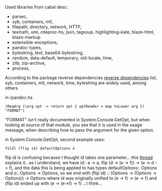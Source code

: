 Used libraries from cabal desc: 
* parsec, 
* syb, containers, mtl, 
* filepath, directory, network, HTTP, 
* texmath, xml, citeproc-hs, json, tagsoup, highlighting-kate, blaze-html, blaze-markup    
* extensible-exceptions, 
* pandoc-types, 
* bytestring, text, base64-bytestring,  
* random, data-default, temporary, old-locale, time,   
* zlib, zip-archive, 
* process, 

According to the package reverse dependencies [reverse dependencies](http://packdeps.haskellers.com/reverse) list, syb, containers, mtl, network, time, bytestring are widely used, among others

in /pandoc.hs

`(ReqArg
  (\arg opt -> return opt { optReader = map toLower arg })
  "FORMAT")`

"FORMAT" isn't really documented in System.Console.GetOpt, but when looking at source of that module, you see that it is used in the usage message, when describing how to pass the argument for the given option. 

in System.Console.GetOpt, second example uses: 

`foldl (flip id) defaultOptions o`

flip id is confusing because I thought id takes one parameter... this [thread](http://www.haskell.org/pipermail/beginners/2011-March/006477.html) explains it.. as I understand, we have id:: a -> a, flip (d -> (e -> f)) -> (e -> d -> f), and the data this is being applied to has types defaultOptions:: Options and o:: Options -> Options, so we end with (flip id) :: (Options -> (Options -> Options)) -> Options where id was originally unified to (e -> f) -> (e -> f) and (flip id) ended up with (e -> (e->f) -> f) ...I think...

